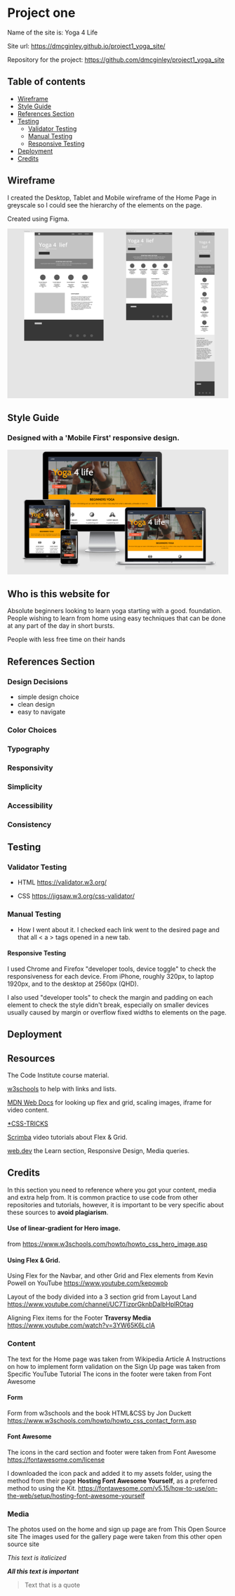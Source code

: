 # Project one
Name of the site is: Yoga 4 Life

Site url: <https://dmcginley.github.io/project1_yoga_site/>

Repository for the project: <https://github.com/dmcginley/project1_yoga_site>

## Table of contents

  - [Wireframe](#wireframe)
  - [Style Guide](#style-guide)
  - [References Section](#references-section)
  - [Testing](#testing)
	- [Validator Testing](#Validator-Testing)
	- [Manual Testing](#Manual-Testing)
	- [Responsive Testing](#Responsive-Testing)
- [Deployment](#deployment)
- [Credits](#credits)


## Wireframe
I created the Desktop, Tablet and Mobile wireframe of the Home Page in greyscale so I could see the hierarchy of the elements on the page. 

Created using Figma.

![Wireframe created in Figma](assets/markdown_images/wireframe.png "Wireframe")

## Style Guide

### Designed with a 'Mobile First' responsive design.
![Mockup image for the website ](assets/markdown_images/mockup.png "Mockup")


## Who is this website for
Absolute beginners looking to learn yoga starting with a good. foundation. People wishing to learn from home using easy techniques that can be done at any part of the day in short bursts.

People with less free time on their hands

## References Section

### Design Decisions
- simple design choice
- clean design
- easy to navigate


### Color Choices

### Typography

### Responsivity

### Simplicity
### Accessibility
### Consistency

## Testing
### Validator Testing
- HTML
<https://validator.w3.org/>

- CSS
<https://jigsaw.w3.org/css-validator/>

### Manual Testing
- How I went about it.
I checked each link went to the desired page and that all < a > tags opened in a new tab.

#### Responsive Testing
I used Chrome and Firefox "developer tools, device toggle" to check the responsiveness for each device. From iPhone, roughly 320px, to laptop 1920px, and to the desktop at 2560px (QHD).

I also used "developer tools" to check the margin and padding on each element to check the style didn't break, especially on smaller devices usually caused by margin or overflow fixed widths to elements on the page.


## Deployment
## Resources
The Code Institute course material.

[w3schools](https://www.w3schools.com/) to help with links and lists.

[MDN Web Docs](https://developer.mozilla.org/en-US/) for looking up flex and grid, scaling images, iframe for video content.

[*CSS-TRICKS](https://css-tricks.com/)

[Scrimba](https://scrimba.com/) video tutorials about Flex & Grid.

[web.dev](https://web.dev/learn/) the Learn section, Responsive Design, Media queries.




## Credits
In this section you need to reference where you got your content, media and extra help from. It is common practice to use code from other repositories and tutorials, however, it is important to be very specific about these sources to **avoid plagiarism**.

#### Use of linear-gradient for Hero image.

from <https://www.w3schools.com/howto/howto_css_hero_image.asp>

#### Using Flex & Grid.

Using Flex for the Navbar, and other Grid and Flex elements from Kevin Powell on YouTube <https://www.youtube.com/kepowob>

Layout of the body divided into a 3 section grid
from Layout Land <https://www.youtube.com/channel/UC7TizprGknbDalbHplROtag>


Aligning Flex items for the Footer **Traversy Media**
<https://www.youtube.com/watch?v=3YW65K6LcIA>


### Content
The text for the Home page was taken from Wikipedia Article A
Instructions on how to implement form validation on the Sign Up page was taken from Specific YouTube Tutorial
The icons in the footer were taken from Font Awesome
#### Form
Form from w3schools and the book HTML&CSS by Jon Duckett
<https://www.w3schools.com/howto/howto_css_contact_form.asp>

#### Font Awesome
The icons in the card section and footer were taken from Font Awesome <https://fontawesome.com/license>

I downloaded the icon pack and added it to my assets folder, using the method from their page **Hosting Font Awesome Yourself**, as a preferred method to using the Kit.
<https://fontawesome.com/v5.15/how-to-use/on-the-web/setup/hosting-font-awesome-yourself>



### Media
The photos used on the home and sign up page are from This Open Source site
The images used for the gallery page were taken from this other open source site



*This text is italicized*

***All this text is important***

> Text that is a quote


